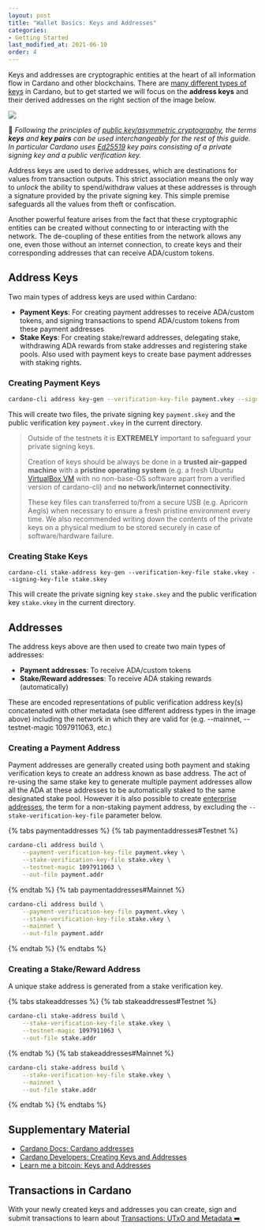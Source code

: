 ```yaml
---
layout: post
title: "Wallet Basics: Keys and Addresses"
categories:
- Getting Started
last_modified_at: 2021-06-10
order: 4
---
```


Keys and addresses are cryptographic entities at the heart of all information flow in Cardano and other blockchains. There are [many different types of keys](https://cips.cardano.org/cips/cip5/) in Cardano, but to get started we will focus on the **address keys** and their derived addresses on the right section of the image below.

![](https://github.com/ilap/ShelleyStuffs/raw/master/images/ShelleyKeyAndAddresses.png)

📝 _Following the principles of [public key/asymmetric cryptography](https://www.blockchain-council.org/blockchain/how-does-blockchain-use-public-key-cryptography/), the terms **keys** and **key pairs** can be used interchangeably for the rest of this guide. In particular Cardano uses [Ed25519](https://en.wikipedia.org/wiki/EdDSA#Ed25519) key pairs consisting of a private signing key and a public verification key._

Address keys are used to derive addresses, which are destinations for values from transaction outputs. This strict association means the only way to _unlock_ the ability to spend/withdraw values at these addresses is through a signature provided by the private signing key. This simple premise safeguards all the values from theft or confiscation.

Another powerful feature arises from the fact that these cryptographic
entities can be created without connecting to or interacting with the network. The de-coupling of these entities from the network
allows any one, even those without an internet connection, to create keys and their corresponding addresses that can receive ADA/custom tokens.

## Address Keys

Two main types of address keys are used within Cardano:

- **Payment Keys**: For creating payment addresses to receive ADA/custom tokens, and signing transactions
  to spend ADA/custom tokens from these payment addresses
- **Stake Keys**: For creating stake/reward addresses, delegating
  stake, withdrawing ADA rewards from stake addresses and registering
  stake pools. Also used with payment keys to create base payment addresses with staking rights.

### Creating Payment Keys

```bash
cardano-cli address key-gen --verification-key-file payment.vkey --signing-key-file payment.skey
```

This will create two files, the private signing key `payment.skey` and the
public verification key `payment.vkey` in the current directory.

<blockquote class="media notice notice-danger"><i class="icon_ribbon_alt"></i><div markdown="1">

Outside of the testnets it is **EXTREMELY** important to safeguard
your private signing keys.

Creation of keys should be always be done in a **trusted air-gapped
machine** with a **pristine operating system** (e.g. a fresh Ubuntu
[VirtualBox VM](https://www.virtualbox.org/wiki/Downloads) with no
non-base-OS software apart from a verified version of cardano-cli) and
**no network/internet connectivity**. <!-- Signing transactions should
also be done in the air-gapped machine containing the private keys
where signed transactions can then be transferred out via a secure
USB. At no point should the signing keys be transferred to another
machine that is not air-gapped. -->

These key files can transferred to/from a secure USB (e.g. Apricorn
Aegis) when necessary to ensure a fresh pristine environment every
time. We also recommended writing down the contents of the private
keys on a physical medium to be stored securely in case of
software/hardware failure.

</div></blockquote>

### Creating Stake Keys

```
cardano-cli stake-address key-gen --verification-key-file stake.vkey --signing-key-file stake.skey
```

This will create the private signing key `stake.skey` and the public
verification key `stake.vkey` in the current directory.

## Addresses

The address keys above are then used to create two main types of addresses:

- **Payment addresses**: To receive ADA/custom tokens
- **Stake/Reward addresses**: To receive ADA staking rewards (automatically)

These are encoded representations of public verification address key(s) concatenated with other metadata (see
different address types in the image above) including the network in
which they are valid for (e.g. --mainnet, --testnet-magic 1097911063,
etc.)

### Creating a Payment Address

Payment addresses are generally created using both payment and staking
verification keys to create an address known as base address. The act of
re-using the same stake key to generate multiple payment addresses
allow all the ADA at these addresses to be automatically staked to the
same designated stake pool. However it is also possible to create
[enterprise
addresses](https://docs.cardano.org/en/latest/learn/types-addresses.html#enterprise-addresses),
the term for a non-staking payment address, by excluding the
`--stake-verification-key-file` parameter below.

{% tabs paymentaddresses %}
{% tab paymentaddresses#Testnet %}
```bash
cardano-cli address build \
    --payment-verification-key-file payment.vkey \
    --stake-verification-key-file stake.vkey \
    --testnet-magic 1097911063 \
    --out-file payment.addr
```
{% endtab %}
{% tab paymentaddresses#Mainnet %}
```bash
cardano-cli address build \
    --payment-verification-key-file payment.vkey \
    --stake-verification-key-file stake.vkey \
    --mainnet \
    --out-file payment.addr
```
{% endtab %}
{% endtabs %}

### Creating a Stake/Reward Address

A unique stake address is generated from a stake verification key.

{% tabs stakeaddresses %}
{% tab stakeaddresses#Testnet %}
```bash
cardano-cli stake-address build \
    --stake-verification-key-file stake.vkey \
    --testnet-magic 1097911063 \
    --out-file stake.addr
```
{% endtab %}
{% tab stakeaddresses#Mainnet %}
```bash
cardano-cli stake-address build \
    --stake-verification-key-file stake.vkey \
    --mainnet \
    --out-file stake.addr
```
{% endtab %}
{% endtabs %}

## Supplementary Material
- [Cardano Docs: Cardano addresses](https://docs.cardano.org/core-concepts/cardano-addresses)
- [Cardano Developers: Creating Keys and Addresses](https://developers.cardano.org/docs/stake-pool-course/handbook/keys-addresses/)
 - [Learn me a bitcoin: Keys and Addresses](https://learnmeabitcoin.com/beginners/keys_addresses)

## Transactions in Cardano 
With your newly created keys and addresses you can create, sign and
submit transactions to learn about [Transactions: UTxO and Metadata
 ➡️](https://learn.lovelace.academy/getting-started/transactions-utxo-and-metadata/)

